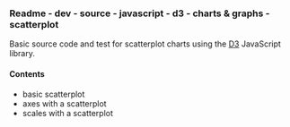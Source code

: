 ### Readme - dev - source - javascript - d3 - charts & graphs - scatterplot

Basic source code and test for scatterplot charts using the [D3](http://d3js.org) JavaScript library.

#### Contents
* basic scatterplot
* axes with a scatterplot
* scales with a scatterplot

